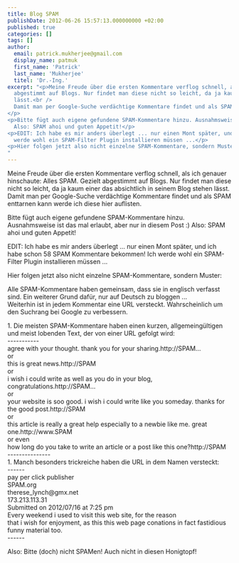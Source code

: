 ```yaml
---
title: Blog SPAM
publishDate: 2012-06-26 15:57:13.000000000 +02:00
published: true
categories: []
tags: []
author:
  email: patrick.mukherjee@gmail.com
  display_name: patmuk
  first_name: 'Patrick'
  last_name: 'Mukherjee'
  titel: 'Dr.-Ing.'
excerpt: "<p>Meine Freude über die ersten Kommentare verflog schnell, als ich genauer hinschaute: Alles SPAM. Gezielt
  abgestimmt auf Blogs. Nur findet man diese nicht so leicht, da ja kaum einer das absichtlich in seinem Blog stehen
  lässt.<br />
  Damit man per Google-Suche verdächtige Kommentare findet und als SPAM enttarnen kann werde ich diese hier auflisten.
</p>
<p>Bitte fügt auch eigene gefundene SPAM-Kommentare hinzu. Ausnahmsweise ist das mal erlaubt, aber nur in diesem Post :)
  Also: SPAM ahoi und guten Appetit!</p>
<p>EDIT: Ich habe es mir anders überlegt ... nur einen Mont später, und ich habe schon 58 SPAM Kommentare bekommen! Ich
  werde wohl ein SPAM-Filter Plugin installieren müssen ...</p>
<p>Hier folgen jetzt also nicht einzelne SPAM-Kommentare, sondern Muster:</p>
"
---
```

<p>Meine Freude über die ersten Kommentare verflog schnell, als ich genauer hinschaute: Alles SPAM. Gezielt
  abgestimmt auf Blogs. Nur findet man diese nicht so leicht, da ja kaum einer das absichtlich in seinem Blog stehen
  lässt.<br />
  Damit man per Google-Suche verdächtige Kommentare findet und als SPAM enttarnen kann werde ich diese hier auflisten.
</p>
<p>Bitte fügt auch eigene gefundene SPAM-Kommentare hinzu. Ausnahmsweise ist das mal erlaubt, aber nur in diesem Post :)
  Also: SPAM ahoi und guten Appetit!</p>
<p>EDIT: Ich habe es mir anders überlegt ... nur einen Mont später, und ich habe schon 58 SPAM Kommentare bekommen! Ich
  werde wohl ein SPAM-Filter Plugin installieren müssen ...</p>
<p>Hier folgen jetzt also nicht einzelne SPAM-Kommentare, sondern Muster:</p>
<p>Alle SPAM-Kommentare haben gemeinsam, dass sie in englisch verfasst sind. Ein weiterer Grund dafür, nur auf Deutsch
  zu bloggen ...<br />
  Weiterhin ist in jedem Kommentar eine URL versteckt. Wahrscheinlich um den Suchrang bei Google zu verbessern.</p>
<p>1. Die meisten SPAM-Kommentare haben einen kurzen, allgemeingültigen und meist lobenden Text, der von einer URL
  gefolgt wird:<br />
  -----------<br />
  agree with your thought. thank you for your sharing.http://SPAM...<br />
  or<br />
  this is great news.http://SPAM<br />
  or<br />
  i wish i could write as well as you do in your blog, congratulations.http://SPAM...<br />
  or<br />
  your website is soo good. i wish i could write like you someday. thanks for the good post.http://SPAM<br />
  or<br />
  this article is really a great help especially to a newbie like me. great one.http://www.SPAM<br />
  or even<br />
  how long do you take to write an article or a post like this one?http://SPAM<br />
  ---------------<br />
  1. Manch besonders trickreiche haben die URL in dem Namen versteckt:<br />
  ------<br />
  pay per click publisher<br />
  SPAM.org<br />
  therese_lynch@gmx.net<br />
  173.213.113.31<br />
  Submitted on 2012/07/16 at 7:25 pm<br />
  Every weekend i used to visit this web site, for the reason<br />
  that i wish for enjoyment, as this this web page conations in fact fastidious funny material too.<br />
  ------</p>
<p>Also: Bitte (doch) nicht SPAMen! Auch nicht in diesen Honigtopf!